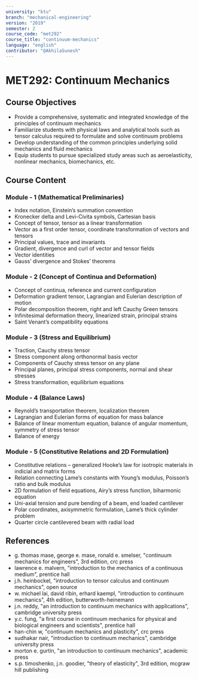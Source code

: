 ```yaml
---
university: "ktu"
branch: "mechanical-engineering"
version: "2019"
semester: 2
course_code: "met292"
course_title: "continuum-mechanics"
language: "english"
contributor: "@AkhilaSunesh"
---
```


# MET292: Continuum Mechanics

## Course Objectives

* Provide a comprehensive, systematic and integrated knowledge of the principles of continuum mechanics  
* Familiarize students with physical laws and analytical tools such as tensor calculus required to formulate and solve continuum problems  
* Develop understanding of the common principles underlying solid mechanics and fluid mechanics  
* Equip students to pursue specialized study areas such as aeroelasticity, nonlinear mechanics, biomechanics, etc.  

## Course Content

### Module - 1 (Mathematical Preliminaries)

* Index notation, Einstein’s summation convention  
* Kronecker delta and Levi-Civita symbols, Cartesian basis  
* Concept of tensor, tensor as a linear transformation  
* Vector as a first order tensor, coordinate transformation of vectors and tensors  
* Principal values, trace and invariants  
* Gradient, divergence and curl of vector and tensor fields  
* Vector identities  
* Gauss’ divergence and Stokes’ theorems  

### Module - 2 (Concept of Continua and Deformation)

* Concept of continua, reference and current configuration  
* Deformation gradient tensor, Lagrangian and Eulerian description of motion  
* Polar decomposition theorem, right and left Cauchy Green tensors  
* Infinitesimal deformation theory, linearized strain, principal strains  
* Saint Venant’s compatibility equations  

### Module - 3 (Stress and Equilibrium)

* Traction, Cauchy stress tensor  
* Stress component along orthonormal basis vector  
* Components of Cauchy stress tensor on any plane  
* Principal planes, principal stress components, normal and shear stresses  
* Stress transformation, equilibrium equations  

### Module - 4 (Balance Laws)

* Reynold’s transportation theorem, localization theorem  
* Lagrangian and Eulerian forms of equation for mass balance  
* Balance of linear momentum equation, balance of angular momentum, symmetry of stress tensor  
* Balance of energy  

### Module - 5 (Constitutive Relations and 2D Formulation)

* Constitutive relations – generalized Hooke’s law for isotropic materials in indicial and matrix forms  
* Relation connecting Lame’s constants with Young’s modulus, Poisson’s ratio and bulk modulus  
* 2D formulation of field equations, Airy’s stress function, biharmonic equation  
* Uni-axial tension and pure bending of a beam, end loaded cantilever  
* Polar coordinates, axisymmetric formulation, Lame’s thick cylinder problem  
* Quarter circle cantilevered beam with radial load  

## References

* g. thomas mase, george e. mase, ronald e. smelser, "continuum mechanics for engineers", 3rd edition, crc press  
* lawrence e. malvern, "introduction to the mechanics of a continuous medium", prentice hall  
* j.h. heinbockel, "introduction to tensor calculus and continuum mechanics", open source  
* w. michael lai, david ribin, erhard kaempl, "introduction to continuum mechanics", 4th edition, butterworth-heinemann  
* j.n. reddy, "an introduction to continuum mechanics with applications", cambridge university press  
* y.c. fung, "a first course in continuum mechanics for physical and biological engineers and scientists", prentice hall  
* han-chin w, "continuum mechanics and plasticity", crc press  
* sudhakar nair, "introduction to continuum mechanics", cambridge university press  
* morton e. gurtin, "an introduction to continuum mechanics", academic press  
* s.p. timoshenko, j.n. goodier, "theory of elasticity", 3rd edition, mcgraw hill publishing  
